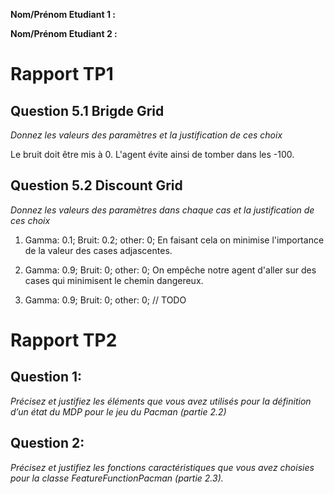 **Nom/Prénom Etudiant 1 :**

**Nom/Prénom Etudiant 2 :**

# Rapport TP1

## Question 5.1 Brigde Grid
*Donnez les valeurs des paramètres et la justification de ces choix*

Le bruit doit être mis à 0. L'agent évite ainsi de tomber dans les -100.


## Question 5.2 Discount Grid
*Donnez les valeurs des paramètres dans chaque cas et la justification de ces choix*
1. Gamma: 0.1; Bruit: 0.2; other: 0;
En faisant cela on minimise l'importance de la valeur des cases adjascentes.

2. Gamma: 0.9; Bruit: 0; other: 0;
On empêche notre agent d'aller sur des cases qui minimisent le chemin dangereux.

3. Gamma: 0.9; Bruit: 0; other: 0;
// TODO
# Rapport TP2

## Question 1:
*Précisez et justifiez les éléments que vous avez utilisés pour la définition d’un état du MDP pour le jeu du Pacman (partie 2.2)*


## Question 2:
*Précisez et justifiez les fonctions caractéristiques que vous avez choisies pour la classe FeatureFunctionPacman (partie 2.3).*
